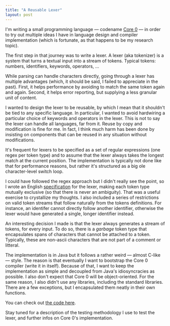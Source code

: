 ```yaml
---
title: "A Reusable Lexer"
layout: post
---
```


I'm writing a small programming language — codename [Core 0] — in order to try
out multiple ideas I have in language design and compiler implementation (which
is fortunate, as that happens to be my research topic).

[Core 0]: https://github.com/norswap/core0

The first step in that journey was to write a lexer. A lexer (aka tokenizer) is
a system that turns a textual input into a stream of tokens. Typical tokens:
numbers, identifiers, keywords, operators, ...

While parsing can handle characters directly, going through a lexer has multiple
advantages (which, it should be said, I failed to appreciate in the past).
First, it helps performance by avoiding to match the same token again and again.
Second, it helps error reporting, but supplying a less granular unit of content.

I wanted to design the lexer to be reusable, by which I mean that it shouldn't
be tied to any specific language. In particular, I wanted to avoid hardwiring a
particular choice of keywords and operators in the lexer. This is not to say the
lexer can handle all languages, far from it. Reuse by copy and modification is
fine for me. In fact, I think much harm has been done by insisting on components
that can be reused in any situation without modifications.

It's frequent for lexers to be specified as a set of regular expressions (one
regex per token type) and to assume that the lexer always takes the longest
match at the current position. The implementation is typically not done like
that for performance reasons, but rather it's structured as a big ole
character-level switch loop.

I could have followed the regex approach but I didn't really see the point, so I
wrote an English [specification] for the lexer, making each token type mutually
exclusive (so that there is never an ambiguity). That was a useful exercise to
crystallize my thoughts. I also included a series of restrictions on valid token
streams that follow naturally from the tokens definitions. For instance, an
identifer cannot directly follow another identifier, otherwise the lexer would
have generated a single, longer identifier instead.

[specification]: https://github.com/norswap/core0/blob/master/src/core/lexer/_README.md

An interesting decision I made is that the lexer always generates a stream of
tokens, for every input. To do so, there is a *garbage* token type that
encapsulates spans of characters that cannot be attached to a token. Typically,
these are non-ascii characters that are not part of a comment or litteral.

The implementation is in Java but it follows a rather weird — almost C-like —
style. The reason is that eventually I want to bootstrap the Core 0 compiler
(write it in itself). Because of that, I want to keep the implementation as
simple and decoupled from Java's idiosyncracies as possible. I also don't expect
that Core 0 will be object-oriented. For the same reason, I also didn't use any
libraries, including the standard libraries. There are a few exceptions, but I
encapsulated them neatly in their own functions.

You can check out [the code here](https://github.com/norswap/core0/commit/cea49b103f86b260df46fee67e01940d1b2a1634).

Stay tuned for a description of the testing methodology I use to test the lexer,
and further infos on Core 0's implementation.
